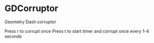 # GDCorruptor
Geometry Dash corruptor

Press r to corrupt once
Press t to start timer and corrupt once every 1-4 seconds
